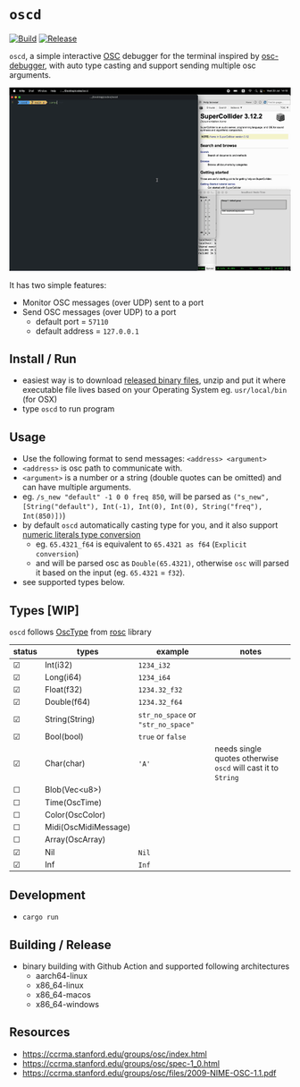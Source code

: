 # `oscd`

[![Build](https://github.com/karnpapon/oscd/actions/workflows/build.yml/badge.svg)](https://github.com/karnpapon/oscd/actions/workflows/build.yml)
[![Release](https://github.com/karnpapon/oscd/actions/workflows/release.yml/badge.svg)](https://github.com/karnpapon/oscd/actions/workflows/release.yml)

`oscd`, a simple interactive [OSC](https://en.wikipedia.org/wiki/Open_Sound_Control) debugger for the terminal inspired by [osc-debugger](https://github.com/alexanderwallin/osc-debugger), with auto type casting and support sending multiple osc arguments. 

<img src="./ss3.gif">

It has two simple features:

* Monitor OSC messages (over UDP) sent to a port
* Send OSC messages (over UDP) to a port
  - default port = `57110`
  - default address = `127.0.0.1`

## Install / Run
- easiest way is to download [released binary files](https://github.com/karnpapon/oscd/releases), unzip and put it where executable file lives based on your Operating System eg. `usr/local/bin` (for OSX)
- type `oscd` to run program

## Usage
- Use the following format to send messages: `<address> <argument>`
- `<address>` is osc path to communicate with.
- `<argument>` is a number or a string (double quotes can be omitted) and can have multiple arguments.
- eg. `/s_new "default" -1 0 0 freq 850`, will be parsed as `("s_new", [String("default"), Int(-1), Int(0), Int(0), String("freq"), Int(850)])`)
- by default `oscd` automatically casting type for you, and it also support [numeric literals type conversion](https://doc.rust-lang.org/rust-by-example/types/cast.html) 
  - eg. `65.4321_f64` is equivalent to `65.4321 as f64` (`Explicit conversion`) 
  - and will be parsed osc as `Double(65.4321)`, otherwise `osc` will parsed it based on the input (eg. `65.4321` = `f32`). 
- see supported types below.

## Types [WIP]
`oscd` follows [OscType](https://docs.rs/rosc/latest/rosc/enum.OscType.html) from [rosc](https://github.com/klingtnet/rosc) library

| status  | types                | example                            | notes                                                         |
|---------|----------------------|------------------------------------|---------------------------------------------------------------|
| &#9745; | Int(i32)             | `1234_i32`                         |                                                               |
| &#9745; | Long(i64)            | `1234_i64`                         |                                                               |
| &#9745; | Float(f32)           | `1234.32_f32`                      |                                                               |
| &#9745; | Double(f64)          | `1234.32_f64`                      |                                                               |
| &#9745; | String(String)       | `str_no_space` or `"str_no_space"` |                                                               |
| &#9745; | Bool(bool)           | `true` or `false`                  |                                                               |
| &#9745; | Char(char)           | `'A'`                              | needs single quotes otherwise `oscd` will cast it to `String` |
| &#9744; | Blob(Vec&#60;u8>)    |                                    |                                                               |
| &#9744; | Time(OscTime)        |                                    |                                                               |
| &#9744; | Color(OscColor)      |                                    |                                                               |
| &#9744; | Midi(OscMidiMessage) |                                    |                                                               |
| &#9744; | Array(OscArray)      |                                    |                                                               |
| &#9745; | Nil                  | `Nil`                              |                                                               |
| &#9745; | Inf                  | `Inf`                              |                                                               |

## Development
- `cargo run` 

## Building / Release
- binary building with Github Action and supported following architectures
  - aarch64-linux
  - x86_64-linux
  - x86_64-macos
  - x86_64-windows


## Resources
- https://ccrma.stanford.edu/groups/osc/index.html
- https://ccrma.stanford.edu/groups/osc/spec-1_0.html
- https://ccrma.stanford.edu/groups/osc/files/2009-NIME-OSC-1.1.pdf